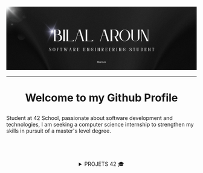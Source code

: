 <p align="center">
  <img src="https://github.com/Biaroun/Biaroun/blob/main/assets/banner/banner.png" alt="banner">
</p>

---

# <p align="center">Welcome to my Github Profile</p>

Student at 42 School, passionate about software development and technologies, I am seeking a computer science internship to strengthen my skills in pursuit of a master's level degree.

<br/>

# <p> </p>

<div align="center">
<details>
<summary>PROJETS 42 🎓</summary>
 <details>
  <summary>Circle 1</summary> 
  
|Subject|Score|
|:-----:|:----:|
|[**Libft**](https://github.com/Biaroun/libft)|`108/100`|
|[**ft_printf**](https://github.com/Biaroun/printf_42)|`100/100`|
|[**get_next_line**](https://github.com/Biaroun/Get_next_line_42)|`125/100`|
|**Born2beroot**|`125/100`|
  
 </details>

 <details>
  <summary>Circle 2</summary> 

|Subject|Score|
|:-----:|:----:|
|[**So_long**](https://github.com/Biaroun/so_long)|`100/100`|
|[**Push_swap**](https://github.com/Biaroun/push_swap_42)|`84/100`|
|[**Minitalk**](https://github.com/Biaroun/Minitalk_42)|`115/100`|
|**Exam 02**|`100/100`|
  
 </details>
 
 <details>
  <summary>Circle 3</summary> 
  
|Subject|Score|
|:-----:|:----:|
|[**Philosophers**](https://github.com/Biaroun/Philosophers_42)|`100/100`|
|[**Minishell**](https://github.com/Biaroun/minishell_42)|`100/100`|
|**Exam 03**|`100/100`|
  
 </details>

 <details>
  <summary>Circle 4</summary> 
   <details>
    <summary>CPP</summary> 

|Subject|Score|
|:-----:|:----:|
|[**CPP MODULE 00**](https://github.com/Biaroun/cpp_42/tree/main/module_00)|`80/100`|
|[**CPP MODULE 01**](https://github.com/Biaroun/cpp_42/tree/main/module_01)|`90/100`|
|[**CPP MODULE 02**](https://github.com/Biaroun/cpp_42/tree/main/module_02)|`80/100`|
|[**CPP MODULE 03**](https://github.com/Biaroun/cpp_42/tree/main/module_03)|`80/100`|
|[**CPP MODULE 04**](https://github.com/Biaroun/cpp_42/tree/main/module_04)|`100/100`|

   </details>

|Subject|Score|
|:-----:|:----:|
|[**CUB3D**](https://github.com/Biaroun/Cub3D_42)|`105/100`|
|**NetPractice**|`100/100`|
|**Exam 04**|`100/100`|
  
 </details>

 <details>
  <summary>Circle 5</summary> 
   <details>
    <summary>CPP</summary> 

|Subject|Score|
|:-----:|:----:|
|[**CPP MODULE 05**](https://github.com/Biaroun/cpp_42/tree/main/module_05)|`100/100`|
|[**CPP MODULE 06**](https://github.com/Biaroun/cpp_42/tree/main/module_06)|`100/100`|
|[**CPP MODULE 07**](https://github.com/Biaroun/cpp_42/tree/main/module_07)|`100/100`|
|[**CPP MODULE 08**](https://github.com/Biaroun/cpp_42/tree/main/module_08)|`100/100`|
|[**CPP MODULE 09**](https://github.com/Biaroun/cpp_42/tree/main/module_09)|`100/100`|

   </details>

|Subject|Score|
|:-----:|:----:|
|[**ft_IRC**](https://github.com/Biaroun/Irc_42)|`115/100`|
|[**Inception**](https://github.com/Biaroun/Inception_42)|`100/100`|
|**Exam 05**|`100/100`|
  
 </details>
 

 <details>
  <summary>Circle 6</summary> 
  
|Subject|Score|
|:-----:|:----:|
|[**ft_Transcendence**](https://github.com/Biaroun/Transcendence)|`125/100`|
|**Exam 06**|`100/100`|
  
 </details>


</details>

</div>

# <p> </p>





